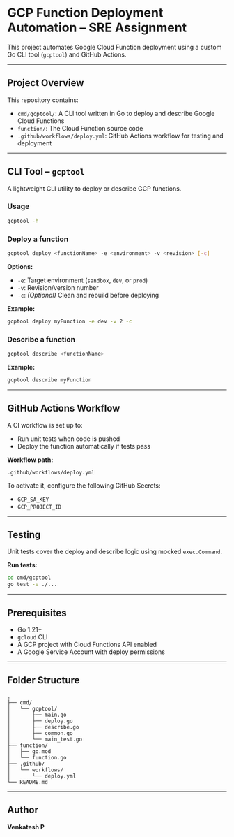 #  GCP Function Deployment Automation – SRE Assignment

This project automates Google Cloud Function deployment using a custom Go CLI tool (`gcptool`) and GitHub Actions.

---

##  Project Overview

This repository contains:

* `cmd/gcptool/`: A CLI tool written in Go to deploy and describe Google Cloud Functions
* `function/`: The Cloud Function source code
* `.github/workflows/deploy.yml`: GitHub Actions workflow for testing and deployment

---

##  CLI Tool – `gcptool`

A lightweight CLI utility to deploy or describe GCP functions.

###  Usage

```bash
gcptool -h
```

###  Deploy a function

```bash
gcptool deploy <functionName> -e <environment> -v <revision> [-c]
```

**Options:**

* `-e`: Target environment (`sandbox`, `dev`, or `prod`)
* `-v`: Revision/version number
* `-c`: *(Optional)* Clean and rebuild before deploying

**Example:**

```bash
gcptool deploy myFunction -e dev -v 2 -c
```

###  Describe a function

```bash
gcptool describe <functionName>
```

**Example:**

```bash
gcptool describe myFunction
```

---

##  GitHub Actions Workflow

A CI workflow is set up to:

* Run unit tests when code is pushed
* Deploy the function automatically if tests pass

**Workflow path:**

```text
.github/workflows/deploy.yml
```

To activate it, configure the following GitHub Secrets:

* `GCP_SA_KEY`
* `GCP_PROJECT_ID`

---

## Testing

Unit tests cover the deploy and describe logic using mocked `exec.Command`.

**Run tests:**

```bash
cd cmd/gcptool
go test -v ./...
```

---

##  Prerequisites

* Go 1.21+
* `gcloud` CLI
* A GCP project with Cloud Functions API enabled
* A Google Service Account with deploy permissions

---

##  Folder Structure

```text
.
├── cmd/
│   └── gcptool/
│       ├── main.go
│       ├── deploy.go
│       ├── describe.go
│       ├── common.go
│       └── main_test.go
├── function/
│   ├── go.mod
│   └── function.go
├── .github/
│   └── workflows/
│       └── deploy.yml
└── README.md
```

---

##  Author

**Venkatesh P**

